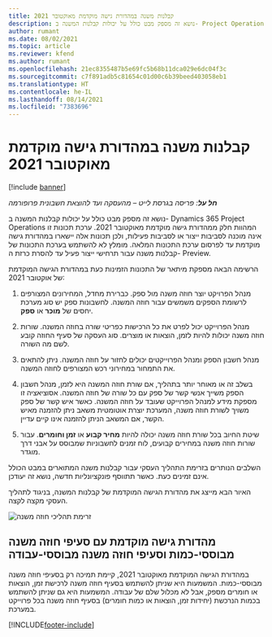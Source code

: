 ```yaml
---
title: קבלנות משנה במהדורת גישה מוקדמת מאוקטובר 2021
description: נושא זה מספק מבט כולל על יכולות קבלנות המשנה ב- Project Operations המהוות חלק ממהדורת גישה מוקדמת מאוקטובר 2021.
author: rumant
ms.date: 08/02/2021
ms.topic: article
ms.reviewer: kfend
ms.author: rumant
ms.openlocfilehash: 21ec8355487b5e69fc5b68b11dca029e6dc04f3c
ms.sourcegitcommit: c7f891adb5c81654c01d00c6b39beed403058eb1
ms.translationtype: HT
ms.contentlocale: he-IL
ms.lasthandoff: 08/14/2021
ms.locfileid: "7383696"
---
```

# <a name="subcontracting-in-october-2021-early-access-release"></a>קבלנות משנה במהדורת גישה מוקדמת מאוקטובר 2021

[!include [banner](../../includes/dataverse-preview.md)]

_**חל על**: פריסה בגרסת לייט – מהעסקה ועד להוצאת חשבונית פרופורמה_

נושא זה מספק מבט כולל על יכולות קבלנות המשנה ב- Dynamics 365 Project Operations המהוות חלק ממהדורת גישה מוקדמת מאוקטובר 2021. ערכת תכונות זו אינה מוכנה לסביבות ייצור או לסביבות פעילות, ולכן תכונות אלה יישארו במהדורת גישה מוקדמת עד לפרסום ערכת התכונות המלאה. מומלץ לא להשתמש בערכת התכונות של קבלנות משנה עבור תרחישי ייצור פעיל עד להסרת כרזת ה- Preview. 

הרשימה הבאה מספקת מיתאר של התכונות הזמינות כעת במהדורת הגישה המוקדמת של אוקטובר 2021:

1. מנהל הפרויקט יוצר חוזה משנה מול ספק. כברירת מחדל, המחירונים המצורפים לרשומת הספקים משמשים עבור חוזה המשנה. לחשבונות ספק יש סוג מערכת יחסים של **מוכר** או **ספק**.

2. מנהל הפרוייקט יכול לפרט את כל הרכישות כפריטי שורה בחוזה המשנה. שורות חוזה משנה יכולות להיות לזמן, הוצאות או מוצרים. סוג העסקה של סעיף החוזה קובע לשם מה השורה.

3. מנהל חשבון הספק ומנהל הפרוייקטים יכולים לחזור על חוזה המשנה. ניתן להתאים את התמחור במחירוני רכש המצורפים לחוזה המשנה.

4. בשלב זה או מאוחר יותר בתהליך, אם שורת חוזה המשנה היא לזמן, מנהל חשבון הספק משייך אנשי קשר של ספק עם כל שורה של חוזה המשנה. אסוציאציה זו מספקת מידע למנהל הפרוייקט שעובד על חוזה המשנה. כאשר איש קשר של ספק משויך לשורת חוזה משנה, המערכת יוצרת אוטומטית משאב ניתן להזמנה מאיש הקשר, אם המשאב הניתן להזמנה אינו קיים עדיין.

5. שיטת החיוב בכל שורת חוזה משנה יכולה להיות **מחיר קבוע** או **זמן וחומרים**. עבור שורות חוזה משנה במחירים קבועים, לוח זמנים לחשבוניות שמבוסס על אבני דרך מוגדר.

השלבים הנותרים בזרימת התהליך העסקי עבור קבלנות משנה המתוארים במבט הכולל אינם זמינים כעת. כאשר תתווסף פונקציונליות חדשה, נושא זה יעודכן. 

האיור הבא מייצג את מהדורת הגישה המוקדמת של קבלנות המשנה, בניגוד לתהליך העסקי מקצה לקצה.

![זרימת תהליכי חוזה משנה](../media/SubcontractingEAFlow.png)  


## <a name="quantity-based-and-work-based-subcontract-lines-early-access-release"></a>מהדורת גישה מוקדמת עם סעיפי חוזה משנה מבוססי-כמות וסעיפי חוזה משנה מבוססי-עבודה
במהדורת הגישה המוקדמת מאוקטובר 2021, קיימת תמיכה רק בסעיפי חוזה משנה מבוססי-כמות. המשמעות היא שניתן להשתמש בסעיף חוזה משנה לרכישת זמן, הוצאות או חומרים מספק, אבל לא מכלול שלם של עבודה. המשמעות היא גם שניתן להשתמש בכמות הנרכשת (יחידות זמן, הוצאות או כמות חומרים) בסעיף חוזה משנה בכל פרוייקט במערכת.



[!INCLUDE[footer-include](../../includes/footer-banner.md)]
